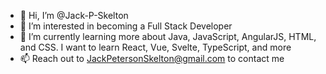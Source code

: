 - 👋 Hi, I’m @Jack-P-Skelton
- 👀 I’m interested in becoming a Full Stack Developer
- 🌱 I’m currently learning more about Java, JavaScript, AngularJS, HTML, and CSS. I want to learn React, Vue, Svelte, TypeScript, and more
- 📫 Reach out to JackPetersonSkelton@gmail.com to contact me 

<!---
Jack-P-Skelton/Jack-P-Skelton is a ✨ special ✨ repository because its `README.md` (this file) appears on your GitHub profile.
You can click the Preview link to take a look at your changes.
--->
